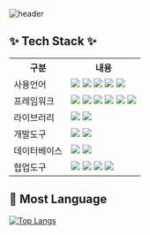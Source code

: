 ![header](https://capsule-render.vercel.app/api?type=waving&color=timeGradient&height=300&section=header&text=GaYeon%20Kim&fontSize=90)

## ✨ Tech Stack ✨ 
<table>
    <tr>
        <th>구분</th>
        <th>내용</th>
    </tr>
    <tr>
        <td>사용언어</td>
        <td>
            <img src="https://img.shields.io/badge/Java-007396?style=for-the-badge&logo=java&logoColor=white"/>
            <img src="https://img.shields.io/badge/HTML5-E34F26?style=for-the-badge&logo=HTML5&logoColor=white"/>
            <img src="https://img.shields.io/badge/CSS3-1572B6?style=for-the-badge&logo=CSS3&logoColor=white"/>
            <img src="https://img.shields.io/badge/JavaScript-F7DF1E?style=for-the-badge&logo=JavaScript&logoColor=white"/>
            <img src="https://img.shields.io/badge/PHP-777BB4?style=for-the-badge&logo=PHP&logoColor=white"/>
        </td>
    </tr>
  <tr>
        <td>프레임워크</td>
        <td>
            <img src="https://img.shields.io/badge/React-61DAFB?style=for-the-badge&logo=React&logoColor=white"/>
            <img src="https://img.shields.io/badge/Node.js-5FA04E?style=for-the-badge&logo=Node.js&logoColor=white"/>
            <img src="https://img.shields.io/badge/Express-000000?style=for-the-badge&logo=Express&logoColor=white"/>
            <img src="https://img.shields.io/badge/Django-092E20?style=for-the-badge&logo=Django&logoColor=white"/>
            <img src="https://img.shields.io/badge/Flutter-02569B?style=for-the-badge&logo=Flutter&logoColor=white"/>
            <img src="https://img.shields.io/badge/Android-34A853?style=for-the-badge&logo=Android&logoColor=white"/>
        </td>
    </tr>
    <tr>
        <td>라이브러리</td>
        <td>
            <img src="https://img.shields.io/badge/Axios-5A29E4?style=for-the-badge&logo=Axios&logoColor=white"/>
            <img src="https://img.shields.io/badge/React Bootstrap-41E0FD?style=for-the-badge&logo=React Bootstrap&logoColor=white"/>
        </td>
    </tr>
    <tr>
        <td>개발도구</td>
        <td>
            <img src="https://img.shields.io/badge/Android Studio-3DDC84?style=for-the-badge&logo=Android Studio&logoColor=white"/>
            <img src="https://img.shields.io/badge/VSCode-007ACC?style=for-the-badge&logo=VisualStudioCode&logoColor=white"/>
        </td>
    </tr>
    <tr>
        <td>데이터베이스</td>
        <td>
            <img src="https://img.shields.io/badge/Oracle 11g-F80000?style=for-the-badge&logo=Oracle&logoColor=white"/>
          <img src="https://img.shields.io/badge/MysSQL-4479A1?style=for-the-badge&logo=MySQL&logoColor=white"/>
        </td>
    </tr>
    <tr>
        <td>협업도구</td>
        <td>
            <img src="https://img.shields.io/badge/Git-F05032?style=for-the-badge&logo=Git&logoColor=white"/>
            <img src="https://img.shields.io/badge/GitHub-181717?style=for-the-badge&logo=GitHub&logoColor=white"/>
            <img src="https://img.shields.io/badge/notion-000000?style=for-the-badge&logo=notion&logoColor=white"/>
            <img src="https://img.shields.io/badge/Slack-4A154B?style=for-the-badge&logo=Slack&logoColor=white"/>
        </td>
    </tr>
</table>

## 🔭 Most Language
[![Top Langs](https://github-readme-stats.vercel.app/api/top-langs/?username=yeon820)](https://github.com/anuraghazra/github-readme-stats)

<!--
## 🌱 Github Stats
[![Anurag's GitHub stats](https://github-readme-stats.vercel.app/api?username=yeon820)](https://github.com/anuraghazra/github-readme-stats)

**yeon820/yeon820** is a ✨ _special_ ✨ repository because its `README.md` (this file) appears on your GitHub profile.

Here are some ideas to get you started:

- 🔭 I’m currently working on ...
- 🌱 I’m currently learning ...
- 👯 I’m looking to collaborate on ...
- 🤔 I’m looking for help with ...
- 💬 Ask me about ...
- 📫 How to reach me: ...
- 😄 Pronouns: ...
- ⚡ Fun fact: ...
-->
